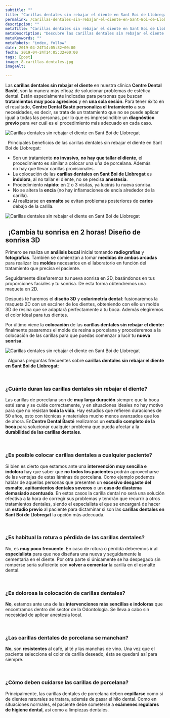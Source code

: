 ```yaml
---
subtitle: ""
title: "Carillas dentales sin rebajar el diente en Sant Boi de Llobregat"
permalink: /Carillas-dentales-sin-rebajar-el-diente-en-Sant-Boi-de-Llobregat/
descripcion: ""
metaTitle: "Carillas dentales sin rebajar el diente en Sant Boi de Llobregat"
metaDescription: "Descubre las carillas dentales sin rebajar el diente en Sant Boi de Llobregat. Un tratamiento no invasivo, indoloro y rápido para mejorar tu sonrisa en Centre Dental Basté. ¡Cambia tu sonrisa en solo 2 horas con nuestro diseño de sonrisa 3D!"
metaKeywords: ""
metaRobots: "index, follow"
date: 2019-04-24T14:05:32+00:00
fecha: 2019-04-24T14:05:32+00:00
tags: [post]
image: 8-carillas-dentales.jpg
imageAlt: 

---
```



Las **carillas dentales sin rebajar el diente** en nuestra clínica **Centre Dental Basté**, son la manera más eficaz de solucionar problemas de estética dental. Están especialmente indicadas para personas que buscan **tratamientos muy poco agresivos** y en **una sola sesión**. Para tener éxito en el resultado, **Centre Dental Basté** **personaliza el tratamiento** a sus necesidades, es decir, se trata de un tratamiento que no se puede aplicar igual a todas las personas, por lo que es imprescindible un **diagnóstico previo** para ver cuál es el procedimiento más adecuado en cada caso.

![Carillas dentales sin rebajar el diente en Sant Boi de Llobregat](/assets/static/images/blog/blog-inner/carillas-antes-despues.png)

 
Principales beneficios de las carillas dentales sin rebajar el diente en Sant Boi de Llobregat:


* Son un tratamiento **no invasivo**, **no hay que tallar el diente**, el procedimiento es similar a colocar una uña de porcelana. Además no hay que llevar carillas provisionales.
* La colocación de las **carillas dentales en Sant Boi de Llobregat** es **indolora**, al no tallar el diente, no se precisa **anestesia**.
* Procedimiento **rápido**: en 2 o 3 visitas, ya lucirás tu nueva sonrisa.
* No se altera la **encía** (no hay inflamaciones de encía alrededor de la carilla).
* Al realizarse en **esmalte** se evitan problemas posteriores de **caries** debajo de la carilla.


![Carillas dentales sin rebajar el diente en Sant Boi de Llobregat](/assets/static/images/blog/blog-inner/molde-carillas.jpg)

 
¡Cambia tu sonrisa en 2 horas! Diseño de sonrisa 3D
-------


Primero se realiza un **análisis bucal** inicial tomando **radiografías** y **fotografías**. También se comienzan a tomar **medidas de ambas arcadas** para realizar los **moldes** necesarios en el laboratorio en función del tratamiento que precisa el paciente.

Seguidamente diseñaremos tu nueva sonrisa en 2D, basándonos en tus proporciones faciales y tu sonrisa. De esta forma obtendremos una maqueta en 2D.

Después te haremos el **diseño 3D** y **colorimetría dental**: fusionaremos la maqueta 2D con un escáner de los dientes, obteniendo con ello un molde 3D de resina que se adaptará perfectamente a tu boca. Además elegiremos el color ideal para tus dientes.

Por último viene la **colocación** de las **carillas dentales sin rebajar el diente:** finalmente pasaremos el molde de resina a porcelana y procederemos a la colocación de las carillas para que puedas comenzar a lucir tu **nueva sonrisa**.

![Carillas dentales sin rebajar el diente en Sant Boi de Llobregat](/assets/static/images/blog/blog-inner/diseno-sonrisa-3d.jpg)

 
Algunas preguntas frecuentes sobre **carillas dentales sin rebajar el diente en Sant Boi de Llobregat**:



 
### ¿Cuánto duran las carillas dentales sin rebajar el diente?


Las carillas de porcelana son de **muy larga duración** siempre que la boca esté sana y se cuide correctamente, y en situaciones ideales no hay motivo para que no resistan **toda la vida**. Hay estudios que refieren duraciones de 50 años, esto con técnicas y materiales mucho menos avanzados que los de ahora. En**Centre Dental Basté** realizamos un **estudio completo de la boca** para solucionar cualquier problema que pueda afectar a la **durabilidad de las carillas dentales**.

 
### ¿Es posible colocar carillas dentales a cualquier paciente?


Si bien es cierto que estamos ante una **intervención muy sencilla e indolora** hay que saber que **no todos los pacientes** podrán aprovecharse de las ventajas de estas láminas de porcelana. Como ejemplo podemos hablar de aquellas personas que presenten un **excesivo desgaste del esmalte**, **apiñamientos dentales severos** o un **caso de diastema demasiado acentuado**. En estos casos la carilla dental no será una solución efectiva a la hora de corregir sus problemas y tendrán que recurrir a otros tratamientos dentales, siendo el especialista el que se encargará de hacer un **estudio previo** al paciente para dictaminar si son las **carillas dentales en Sant Boi de Llobregat** la opción más adecuada.

 
### ¿Es habitual la rotura o pérdida de las carillas dentales?


No, es **muy poco frecuente**. En caso de rotura o pérdida deberemos ir al **especialista** para que nos diseñara una nueva y seguidamente la cementaría en el diente. Por otra parte si únicamente se ha despegado sin romperse sería suficiente con **volver a cementar** la carilla en el esmalte dental.

 
### ¿Es dolorosa la colocación de carillas dentales?


**No**, estamos ante una de las **intervenciones más sencillas e indoloras** que encontramos dentro del sector de la Odontología. Se lleva a cabo sin necesidad de aplicar anestesia local.

 
### ¿Las carillas dentales de porcelana se manchan?


**No**, son **resistentes** al café, al té y las manchas de vino. Una vez que el paciente selecciona el color de carilla deseado, ésta se quedará así para siempre.

 
### ¿Cómo deben cuidarse las carillas de porcelana?


Principalmente, las carillas dentales de porcelana deben **cepillarse** como si de dientes naturales se tratara, además de pasar el hilo dental. Como en situaciones normales, el paciente debe someterse a **exámenes regulares de higiene dental**, así como a limpiezas dentales.
